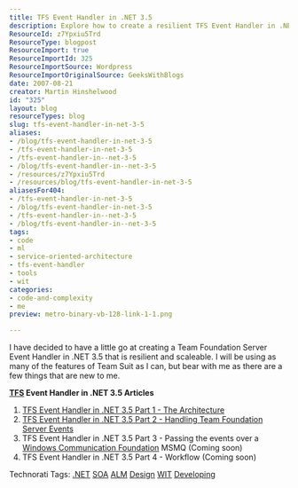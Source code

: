 ```yaml
---
title: TFS Event Handler in .NET 3.5
description: Explore how to create a resilient TFS Event Handler in .NET 3.5. Learn architecture, event handling, and more in this comprehensive guide by Martin Hinshelwood.
ResourceId: z7Ypxiu5Trd
ResourceType: blogpost
ResourceImport: true
ResourceImportId: 325
ResourceImportSource: Wordpress
ResourceImportOriginalSource: GeeksWithBlogs
date: 2007-08-21
creator: Martin Hinshelwood
id: "325"
layout: blog
resourceTypes: blog
slug: tfs-event-handler-in-net-3-5
aliases:
- /blog/tfs-event-handler-in-net-3-5
- /tfs-event-handler-in-net-3-5
- /tfs-event-handler-in--net-3-5
- /blog/tfs-event-handler-in--net-3-5
- /resources/z7Ypxiu5Trd
- /resources/blog/tfs-event-handler-in-net-3-5
aliasesFor404:
- /tfs-event-handler-in-net-3-5
- /blog/tfs-event-handler-in-net-3-5
- /tfs-event-handler-in--net-3-5
- /blog/tfs-event-handler-in--net-3-5
tags:
- code
- ml
- service-oriented-architecture
- tfs-event-handler
- tools
- wit
categories:
- code-and-complexity
- me
preview: metro-binary-vb-128-link-1-1.png

---
```

I have decided to have a little go at creating a Team Foundation Server Event Handler in .NET 3.5 that is resilient and scaleable. I will be using as many of the features of Team Suit as I can, but bear with me as there are a few things that are new to me.

**[TFS](http://msdn2.microsoft.com/en-us/teamsystem/aa718934.aspx "Team Foundation Server") Event Handler in .NET 3.5 Articles**

1. [TFS Event Handler in .NET 3.5 Part 1 - The Architecture](http://blog.hinshelwood.com/archive/2007/08/21/TFS-Event-Handler-in-NET-3-5-Part-1-The-Architecture.aspx)
2. [TFS Event Handler in .NET 3.5 Part 2 - Handling Team Foundation Server Events](http://blog.hinshelwood.com/archive/2007/09/07/TFS-Event-Handler-in-NET-3-5-Part-2-Handling-Team-Foundation-Server-Events.aspx)
3. TFS Event Handler in .NET 3.5 Part 3 - Passing the events over a [Windows Communication Foundation](http://wcf.netfx3.com "Windows Communication Foundation") MSMQ (Coming soon)
4. TFS Event Handler in .NET 3.5 Part 4 - Workflow (Coming soon)

Technorati Tags: [.NET](http://technorati.com/tags/.NET) [SOA](http://technorati.com/tags/SOA) [ALM](http://technorati.com/tags/ALM) [Design](http://technorati.com/tags/Design) [WIT](http://technorati.com/tags/WIT) [Developing](http://technorati.com/tags/Developing)
